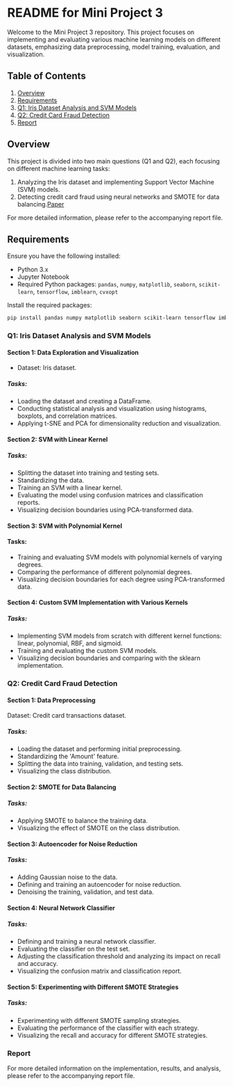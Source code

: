 # README for Mini Project 3

Welcome to the Mini Project 3 repository. This project focuses on implementing and evaluating various machine learning models on different datasets, emphasizing data preprocessing, model training, evaluation, and visualization.

## Table of Contents

1. [Overview](#overview)
2. [Requirements](#requirements)
3. [Q1: Iris Dataset Analysis and SVM Models](#q1-iris-dataset-analysis-and-svm-models)
4. [Q2: Credit Card Fraud Detection](#q2-credit-card-fraud-detection)
5. [Report](#report)

## Overview

This project is divided into two main questions (Q1 and Q2), each focusing on different machine learning tasks:
1. Analyzing the Iris dataset and implementing Support Vector Machine (SVM) models.
2. Detecting credit card fraud using neural networks and SMOTE for data balancing.[Paper](https://arxiv.org/abs/1908.11553)

For more detailed information, please refer to the accompanying report file.

## Requirements

Ensure you have the following installed:
- Python 3.x
- Jupyter Notebook
- Required Python packages: `pandas`, `numpy`, `matplotlib`, `seaborn`, `scikit-learn`, `tensorflow`, `imblearn`, `cvxopt`

Install the required packages:
```bash
pip install pandas numpy matplotlib seaborn scikit-learn tensorflow imblearn cvxopt
```

### Q1: Iris Dataset Analysis and SVM Models

#### Section 1: Data Exploration and Visualization
- Dataset: Iris dataset.

##### Tasks:
- Loading the dataset and creating a DataFrame.
- Conducting statistical analysis and visualization using histograms, boxplots, and correlation matrices.
- Applying t-SNE and PCA for dimensionality reduction and visualization.

#### Section 2: SVM with Linear Kernel

##### Tasks:
- Splitting the dataset into training and testing sets.
- Standardizing the data.
- Training an SVM with a linear kernel.
- Evaluating the model using confusion matrices and classification reports.
- Visualizing decision boundaries using PCA-transformed data.

#### Section 3: SVM with Polynomial Kernel

#### Tasks:
- Training and evaluating SVM models with polynomial kernels of varying degrees.
- Comparing the performance of different polynomial degrees.
- Visualizing decision boundaries for each degree using PCA-transformed data.

#### Section 4: Custom SVM Implementation with Various Kernels

##### Tasks:

- Implementing SVM models from scratch with different kernel functions: linear, polynomial, RBF, and sigmoid.
- Training and evaluating the custom SVM models.
- Visualizing decision boundaries and comparing with the sklearn implementation.


### Q2: Credit Card Fraud Detection

#### Section 1: Data Preprocessing

Dataset: Credit card transactions dataset.

##### Tasks:

- Loading the dataset and performing initial preprocessing.
- Standardizing the 'Amount' feature.
- Splitting the data into training, validation, and testing sets.
- Visualizing the class distribution.

#### Section 2: SMOTE for Data Balancing

##### Tasks:
- Applying SMOTE to balance the training data.
- Visualizing the effect of SMOTE on the class distribution.

#### Section 3: Autoencoder for Noise Reduction

##### Tasks:

- Adding Gaussian noise to the data.
- Defining and training an autoencoder for noise reduction.
- Denoising the training, validation, and test data.

#### Section 4: Neural Network Classifier

##### Tasks:

- Defining and training a neural network classifier.
- Evaluating the classifier on the test set.
- Adjusting the classification threshold and analyzing its impact on recall and accuracy.
- Visualizing the confusion matrix and classification report.

#### Section 5: Experimenting with Different SMOTE Strategies

##### Tasks:

- Experimenting with different SMOTE sampling strategies.
- Evaluating the performance of the classifier with each strategy.
- Visualizing the recall and accuracy for different SMOTE strategies.


### Report
For more detailed information on the implementation, results, and analysis, please refer to the accompanying report file.
